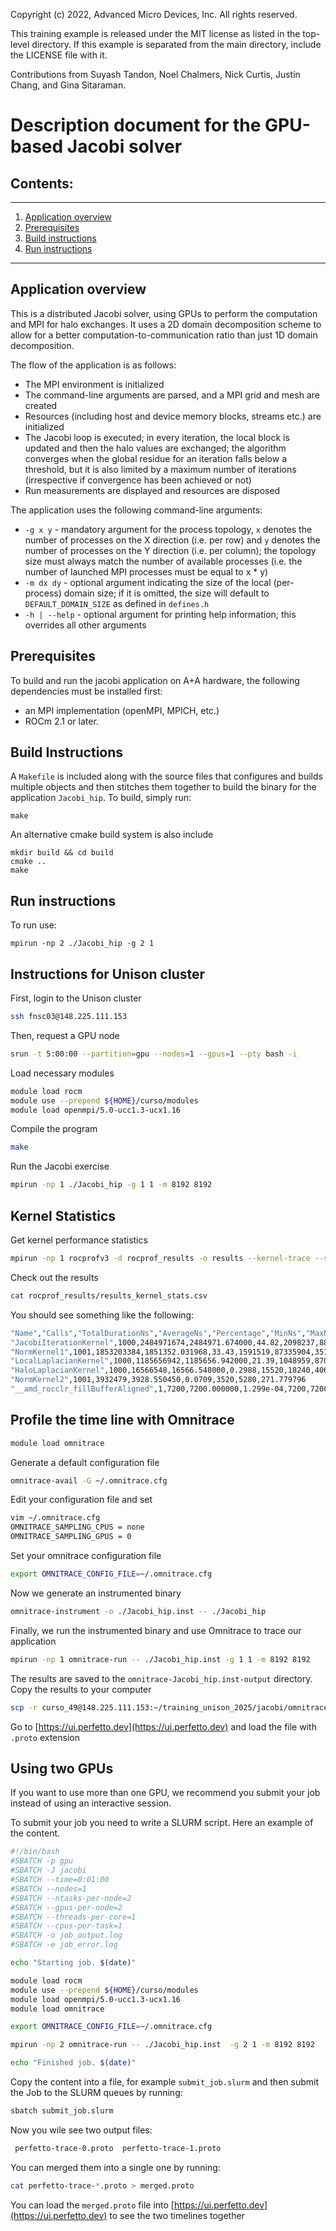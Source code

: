 Copyright (c) 2022, Advanced Micro Devices, Inc. All rights reserved.

This training example is released under the MIT license as listed
in the top-level directory. If this example is separated from the
main directory, include the LICENSE file with it.

Contributions from Suyash Tandon, Noel Chalmers, Nick Curtis,
Justin Chang, and Gina Sitaraman.

# Description document for the GPU-based Jacobi solver

## Contents:
---------
1.	[Application overview](#application-overview)
2.  [Prerequisites](#prerequisites)
3.	[Build instructions](#build-instructions)
4.	[Run instructions](#run-instructions)
---
## Application overview

This is a distributed Jacobi solver, using GPUs to perform the computation and MPI for halo exchanges.
It uses a 2D domain decomposition scheme to allow for a better computation-to-communication ratio than just 1D domain decomposition.

The flow of the application is as follows:
*	The MPI environment is initialized
*	The command-line arguments are parsed, and a MPI grid and mesh are created
*	Resources (including host and device memory blocks, streams etc.) are initialized
*	The Jacobi loop is executed; in every iteration, the local block is updated and then the halo values are exchanged; the algorithm
	converges when the global residue for an iteration falls below a threshold, but it is also limited by a maximum number of
	iterations (irrespective if convergence has been achieved or not)
*	Run measurements are displayed and resources are disposed

The application uses the following command-line arguments:
*	`-g x y`		-	mandatory argument for the process topology, `x` denotes the number of processes on the X direction (i.e. per row) and `y` denotes the number of processes on the Y direction (i.e. per column); the topology size must always match the number of available processes (i.e. the number of launched MPI processes must be equal to x * y)
*	`-m dx dy` 	-	optional argument indicating the size of the local (per-process) domain size; if it is omitted, the size will default to `DEFAULT_DOMAIN_SIZE` as defined in `defines.h`
* `-h | --help`	-	optional argument for printing help information; this overrides all other arguments

## Prerequisites

To build and run the jacobi application on A+A hardware, the following dependencies must be installed first:

* an MPI implementation (openMPI, MPICH, etc.)
* ROCm 2.1 or later.

## Build Instructions

A `Makefile` is included along with the source files that configures and builds multiple objects and then stitches them together to build the binary for the application `Jacobi_hip`. To build, simply run:
```
make
```
An alternative cmake build system is also include
```
mkdir build && cd build
cmake ..
make
```

## Run instructions

To run use:
```
mpirun -np 2 ./Jacobi_hip -g 2 1
```


## Instructions for Unison cluster

First, login to the Unison cluster 

```bash
ssh fnsc03@148.225.111.153
```

Then, request a GPU node

```bash
srun -t 5:00:00 --partition=gpu --nodes=1 --gpus=1 --pty bash -i
```

Load necessary modules 

```bash
module load rocm
module use --prepend ${HOME}/curso/modules
module load openmpi/5.0-ucc1.3-ucx1.16
```

Compile the program

```bash
make
```

Run the Jacobi exercise

```bash
mpirun -np 1 ./Jacobi_hip -g 1 1 -m 8192 8192
```

## Kernel Statistics 

Get kernel performance statistics

```bash
mpirun -np 1 rocprofv3 -d rocprof_results -o results --kernel-trace --stats --truncate-kernels -- ./Jacobi_hip -g 1 1 -m 8192 8192
```

Check out the results

```bash
cat rocprof_results/results_kernel_stats.csv
```
You should see something like the following:

```bash
"Name","Calls","TotalDurationNs","AverageNs","Percentage","MinNs","MaxNs","StdDev"
"JacobiIterationKernel",1000,2484971674,2484971.674000,44.82,2098237,88032708,4995449.197068
"NormKernel1",1001,1853203384,1851352.031968,33.43,1591519,87335904,3514946.954781
"LocalLaplacianKernel",1000,1185656942,1185656.942000,21.39,1048959,87003489,2862313.845168
"HaloLaplacianKernel",1000,16566548,16566.548000,0.2988,15520,18240,406.756963
"NormKernel2",1001,3932479,3928.550450,0.0709,3520,5280,271.779796
"__amd_rocclr_fillBufferAligned",1,7200,7200.000000,1.299e-04,7200,7200,0.00000000e+00
```


## Profile the time line with Omnitrace

```bash
module load omnitrace
```

Generate a default configuration file
```bash
omnitrace-avail -G ~/.omnitrace.cfg
```

Edit your configuration file and set
```bash
vim ~/.omnitrace.cfg
OMNITRACE_SAMPLING_CPUS = none
OMNITRACE_SAMPLING_GPUS = 0
```

Set your omnitrace configuration file
```bash
export OMNITRACE_CONFIG_FILE=~/.omnitrace.cfg
```

Now we generate an instrumented binary

```bash
omnitrace-instrument -o ./Jacobi_hip.inst -- ./Jacobi_hip
```

Finally, we run the instrumented binary and use Omnitrace to trace our application

```bash
mpirun -np 1 omnitrace-run -- ./Jacobi_hip.inst -g 1 1 -m 8192 8192
```

The results are saved to the `omnitrace-Jacobi_hip.inst-output` directory.
Copy the results to your computer


```bash
scp -r curso_49@148.225.111.153:~/training_unison_2025/jacobi/omnitrace-Jacobi_hip.inst-output .
```

Go to [https://ui.perfetto.dev](https://ui.perfetto.dev) and load the file with `.proto` extension

## Using two GPUs

If you want to use more than one GPU, we recommend you submit your job instead of using an interactive session. 

To submit your job you need to write a SLURM script. Here an example  of the content.

```bash
#!/bin/bash
#SBATCH -p gpu
#SBATCH -J jacobi
#SBATCH --time=0:01:00
#SBATCH --nodes=1
#SBATCH --ntasks-per-node=2
#SBATCH --gpus-per-node=2
#SBATCH --threads-per-core=1
#SBATCH --cpus-per-task=1
#SBATCH -o job_output.log
#SBATCH -e job_error.log

echo "Starting job. $(date)"

module load rocm
module use --prepend ${HOME}/curso/modules
module load openmpi/5.0-ucc1.3-ucx1.16
module load omnitrace

export OMNITRACE_CONFIG_FILE=~/.omnitrace.cfg

mpirun -np 2 omnitrace-run -- ./Jacobi_hip.inst  -g 2 1 -m 8192 8192

echo "Finished job. $(date)"
```


Copy the content into a file, for example `submit_job.slurm`
and then submit the Job to the SLURM queues by running:

```bash
sbatch submit_job.slurm
```


Now you wile see two output files:

```bash
 perfetto-trace-0.proto  perfetto-trace-1.proto
```

You can merged them into a single one by running:

```bash
cat perfetto-trace-*.proto > merged.proto
```
You can load the `merged.proto` file into [https://ui.perfetto.dev](https://ui.perfetto.dev) to see the two timelines together